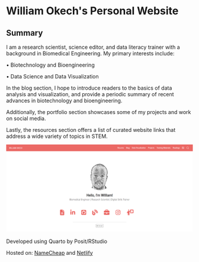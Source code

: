 # William Okech's Personal Website

## Summary

I am a research scientist, science editor, and data literacy trainer with a background in Biomedical Engineering. My primary interests include:

• Biotechnology and Bioengineering

• Data Science and Data Visualization

In the blog section, I hope to introduce readers to the basics of data analysis and visualization, and provide a periodic summary of recent advances in biotechnology and bioengineering.

Additionally, the portfolio section showcases some of my projects and work on social media.

Lastly, the resources section offers a list of curated website links that address a wide variety of topics in STEM.

![website home page](readme_blog_website.png)

Developed using Quarto by Posit/RStudio

Hosted on: [NameCheap](https://www.williamokech.com/) and [Netlify](https://williamokech.netlify.app/)
